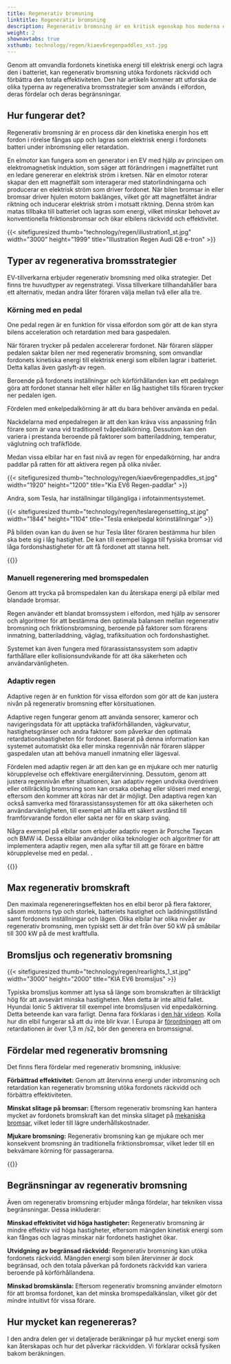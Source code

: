 ```yaml
---
title: Regenerativ bromsning
linktitle: Regenerativ bromsning
description: Regenerativ bromsning är en kritisk egenskap hos moderna elbilar, vilket gör att fordonet kan återvinna energi under inbromsning och retardation.
weight: 2
shownavtabs: true
xsthumb: technology/regen/kiaev6regenpaddles_xst.jpg
---
```

<!-- markdownlint-disable MD033 -->
Genom att omvandla fordonets kinetiska energi till elektrisk energi och lagra den i batteriet, kan regenerativ bromsning utöka fordonets räckvidd och förbättra den totala effektiviteten. Den här artikeln kommer att utforska de olika typerna av regenerativa bromsstrategier som används i elfordon, deras fördelar och deras begränsningar.

## Hur fungerar det?

Regenerativ bromsning är en process där den kinetiska energin hos ett fordon i rörelse fångas upp och lagras som elektrisk energi i fordonets batteri under inbromsning eller retardation.

En elmotor kan fungera som en generator i en EV med hjälp av principen om elektromagnetisk induktion, som säger att förändringen i magnetfältet runt en ledare genererar en elektrisk ström i kretsen. När en elmotor roterar skapar den ett magnetfält som interagerar med statorlindningarna och producerar en elektrisk ström som driver fordonet. När bilen bromsar in eller bromsar driver hjulen motorn baklänges, vilket gör att magnetfältet ändrar riktning och inducerar elektrisk ström i motsatt riktning. Denna ström kan matas tillbaka till batteriet och lagras som energi, vilket minskar behovet av konventionella friktionsbromsar och ökar elbilens räckvidd och effektivitet.

{{< sitefiguresized thumb="technology/regen/illustration1_st.jpg" width="3000" height="1999" title="Illustration Regen Audi Q8 e-tron" >}}

## Typer av regenerativa bromsstrategier

EV-tillverkarna erbjuder regenerativ bromsning med olika strategier. Det finns tre huvudtyper av regenstrategi. Vissa tillverkare tillhandahåller bara ett alternativ, medan andra låter föraren välja mellan två eller alla tre.

### Körning med en pedal

One pedal regen är en funktion för vissa elfordon som gör att de kan styra bilens acceleration och retardation med bara gaspedalen.

När föraren trycker på pedalen accelererar fordonet. När föraren släpper pedalen saktar bilen ner med regenerativ bromsning, som omvandlar fordonets kinetiska energi till elektrisk energi som elbilen lagrar i batteriet. Detta kallas även gaslyft-av regen.

Beroende på fordonets inställningar och körförhållanden kan ett pedalregn göra att fordonet stannar helt eller håller en låg hastighet tills föraren trycker ner pedalen igen.

Fördelen med enkelpedalkörning är att du bara behöver använda en pedal.

Nackdelarna med enpedalregen är att den kan kräva viss anpassning från förare som är vana vid traditionell tvåpedalkörning. Dessutom kan den variera i prestanda beroende på faktorer som batteriladdning, temperatur, väglutning och trafikflöde.

Medan vissa elbilar har en fast nivå av regen för enpedalkörning, har andra paddlar på ratten för att aktivera regen på olika nivåer.

{{< sitefiguresized thumb="technology/regen/kiaev6regenpaddles_st.jpg" width="1920" height="1200" title="Kia EV6 Regen-paddlar" >}}

Andra, som Tesla, har inställningar tillgängliga i infotainmentsystemet.

{{< sitefiguresized thumb="technology/regen/teslaregensetting_st.jpg" width="1844" height="1104" title="Tesla enkelpedal körinställningar" >}}

På bilden ovan kan du även se hur Tesla låter föraren bestämma hur bilen ska bete sig i låg hastighet. De kan till exempel lägga till fysiska bromsar vid låga fordonshastigheter för att få fordonet att stanna helt.

{{<evkxdisplayaddarticle />}}

### Manuell regenerering med bromspedalen

Genom att trycka på bromspedalen kan du återskapa energi på elbilar med blandade bromsar.

Regen använder ett blandat bromssystem i elfordon, med hjälp av sensorer och algoritmer för att bestämma den optimala balansen mellan regenerativ bromsning och friktionsbromsning, beroende på faktorer som förarens inmatning, batteriladdning, väglag, trafiksituation och fordonshastighet.

Systemet kan även fungera med förarassistanssystem som adaptiv farthållare eller kollisionsundvikande för att öka säkerheten och användarvänligheten.

### Adaptiv regen

Adaptive regen är en funktion för vissa elfordon som gör att de kan justera nivån på regenerativ bromsning efter körsituationen.

Adaptive regen fungerar genom att använda sensorer, kameror och navigeringsdata för att upptäcka trafikförhållanden, vägkurvatur, hastighetsgränser och andra faktorer som påverkar den optimala retardationshastigheten för fordonet. Baserat på denna information kan systemet automatiskt öka eller minska regennivån när föraren släpper gaspedalen utan att behöva manuell inmatning eller lägesval.

Fördelen med adaptiv regen är att den kan ge en mjukare och mer naturlig körupplevelse och effektivare energiåtervinning. Dessutom, genom att justera regennivån efter situationen, kan adaptiv regen undvika överdriven eller otillräcklig bromsning som kan orsaka obehag eller slöseri med energi, eftersom den kommer att köras när det är möjligt. Den adaptiva regen kan också samverka med förarassistanssystemen för att öka säkerheten och användarvänligheten, till exempel att hålla ett säkert avstånd till framförvarande fordon eller sakta ner för en skarp sväng.

Några exempel på elbilar som erbjuder adaptiv regen är Porsche Taycan och BMW i4. Dessa elbilar använder olika teknologier och algoritmer för att implementera adaptiv regen, men alla syftar till att ge förare en bättre körupplevelse med en pedal. .

{{<evkxdisplayaddarticle />}}

## Max regenerativ bromskraft

Den maximala regenereringseffekten hos en elbil beror på flera faktorer, såsom motorns typ och storlek, batteriets hastighet och laddningstillstånd samt fordonets inställningar och lägen. Olika elbilar har olika nivåer av regenerativ bromsning, men typiskt sett är det från över 50 kW på småbilar till 300 kW på de mest kraftfulla.

## Bromsljus och regenerativ bromsning

{{< sitefiguresized thumb="technology/regen/rearlights_1_st.jpg" width="3000" height="2000" title="KIA EV6 bromsljus" >}}

Typiska bromsljus kommer att lysa så länge som bromskraften är tillräckligt hög för att avsevärt minska hastigheten. Men detta är inte alltid fallet. Hyundai Ionic 5 aktiverar till exempel inte bromsljusen vid enpedalkörning. Detta beteende kan vara farligt. Denna fara förklaras i [den här videon](https://www.youtube.com/watch?v=U0YW7x9U5TQ). Kolla hur din elbil fungerar så att du inte blir kvar.
I Europa är [förordningen](https://unece.org/transport/documents/2022/02/standards/un-regulation-no-13h-revision-4-amendment-2) att om retardationen är över 1,3 m /s2, bör den generera en bromssignal.
## Fördelar med regenerativ bromsning

Det finns flera fördelar med regenerativ bromsning, inklusive:

**Förbättrad effektivitet:** Genom att återvinna energi under inbromsning och retardation kan regenerativ bromsning utöka fordonets räckvidd och förbättra effektiviteten.

**Minskat slitage på bromsar:** Eftersom regenerativ bromsning kan hantera mycket av fordonets bromskraft kan det minska slitaget på [mekaniska bromsar](../brakes/), vilket leder till lägre underhållskostnader.

**Mjukare bromsning:** Regenerativ bromsning kan ge mjukare och mer konsekvent bromsning än traditionella friktionsbromsar, vilket leder till en bekvämare körning för passagerarna.

{{<evkxdisplayaddarticle />}}

## Begränsningar av regenerativ bromsning

Även om regenerativ bromsning erbjuder många fördelar, har tekniken vissa begränsningar. Dessa inkluderar:

**Minskad effektivitet vid höga hastigheter:** Regenerativ bromsning är mindre effektiv vid höga hastigheter, eftersom mängden kinetisk energi som kan fångas och lagras minskar när fordonets hastighet ökar.

**Utvidgning av begränsad räckvidd:** Regenerativ bromsning kan utöka fordonets räckvidd. Mängden energi som bilen återvinner är dock begränsad, och den totala påverkan på fordonets räckvidd kan variera beroende på körförhållandena.

**Minskad bromskänsla:** Eftersom regenerativ bromsning använder elmotorn för att bromsa fordonet, kan det minska bromspedalkänslan, vilket gör det mindre intuitivt för vissa förare.

## Hur mycket kan regenereras?

I den andra delen ger vi detaljerade beräkningar på hur mycket energi som kan återskapas och hur det påverkar räckvidden. Vi förklarar också fysiken bakom beräkningen.
